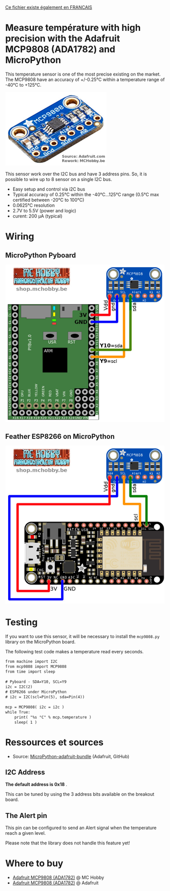 [Ce fichier existe également en FRANCAIS](readme.md)

# Measure température with high precision with the Adafruit MCP9808 (ADA1782) and MicroPython

This temperature sensor is one of the most precise existing on the market. The MCP9808 have an accuracy of +/-0.25°C within a temperature range of -40°C to +125°C.

![MCP9808 from Adafruit Industry (ADA1782)](docs/_static/mcp9808.jpg)

This sensor work over the I2C bus and have 3 address pins. So, it is possible to wire up to 8 sensor on a single I2C bus.

* Easy setup and control via i2C bus
* Typical accuracy of 0.25°C within the -40°C...125°C range (0.5°C max certified  between -20°C to 100°C)
* 0.0625°C resolution
* 2.7V to 5.5V (power and logic)
* curent: 200 μA (typical)

# Wiring

## MicroPython Pyboard

![MCP9808 on MicroPython Pyboard](docs/_static/mcp9808-to-pyboard.jpg)

## Feather ESP8266 on MicroPython

![MCP9808 on Feather ESP8266 under MicroPython](docs/_static/mcp9808-to-feather-esp8266.jpg)

# Testing

If you want to use this sensor, it will be necessary to install the `mcp9808.py` library on the MicroPython board.

The following test code makes a temperature read every seconds.

```
from machine import I2C
from mcp9808 import MCP9808
from time import sleep

# Pyboard - SDA=Y10, SCL=Y9
i2c = I2C(2)
# ESP8266 under MicroPython
# i2c = I2C(scl=Pin(5), sda=Pin(4))

mcp = MCP9808( i2c = i2c )
while True:
    print( "%s °C" % mcp.temperature )
    sleep( 1 )
```

# Ressources et sources
* Source: [MicroPython-adafruit-bundle](https://github.com/adafruit/micropython-adafruit-bundle/tree/master/libraries/drivers) (Adafruit, GitHub)

## I2C Address
__The default address is 0x18__ .

This can be tuned by using the 3 address bits available on the breakout board.

## The Alert pin
This pin can be configured to send an Alert signal when the temperature reach a given level.

Please note that the library does not handle this feature yet!

# Where to buy
* [Adafruit MCP9808 (ADA1782)](https://shop.mchobby.be/product.php?id_product=572) @ MC Hobby
* [Adafruit MCP9808 (ADA1782)](https://www.adafruit.com/product/1782) @ Adafruit
